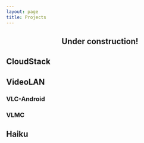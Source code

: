```yaml
---
layout: page
title: Projects
---
```


<div style="text-align: center">
<h2>Under construction!</h2>
</div>

## CloudStack

## VideoLAN
### VLC-Android
### VLMC

## Haiku

<!--
In the past, I've contributed to other opensource projects such as
[VLC/VLC-android](http://git.videolan.org/?p=vlc%2Fvlc-android.git&a=search&h=HEAD&st=author&s=Rohit+Yadav),
[VLMC](http://trac.videolan.org/vlmc) and a
[few](http://cgit.haiku-os.org/haiku/commit/?id=hrev39379)
[patches](http://cgit.haiku-os.org/haiku/commit/?id=hrev39378) to HaikuOS.
-->
